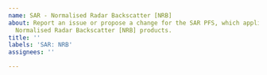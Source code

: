 ```yaml
---
name: SAR - Normalised Radar Backscatter [NRB]
about: Report an issue or propose a change for the SAR PFS, which applies for the
  Normalised Radar Backscatter [NRB] products.
title: ''
labels: 'SAR: NRB'
assignees: ''

---
```



